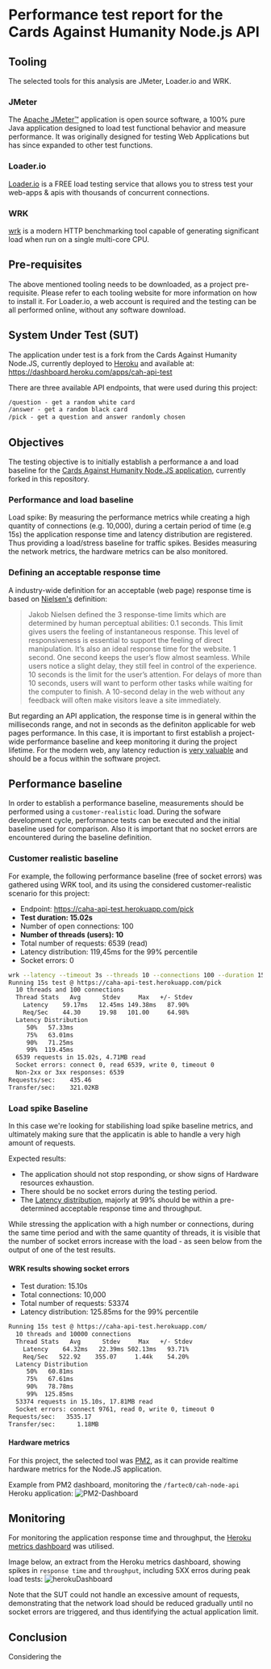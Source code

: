 # Performance test report for the Cards Against Humanity Node.js API

## Tooling
The selected tools for this analysis are JMeter, Loader.io and WRK.

### JMeter
The [Apache JMeter™](https://jmeter.apache.org/) application is open source software, a 100% pure Java application designed to load test functional behavior and measure performance. It was originally designed for testing Web Applications but has since expanded to other test functions.

### Loader.io
[Loader.io](https://loader.io/) is a FREE load testing service that allows you to stress test your web-apps & apis with thousands of concurrent connections.

### WRK
[wrk](https://github.com/wg/wrk) is a modern HTTP benchmarking tool capable of generating significant load when run on a single multi-core CPU.

## Pre-requisites
The above mentioned tooling needs to be downloaded, as a project pre-requisite. Please refer to each tooling website for more information on how to install it. For Loader.io, a web account is required and the testing can be all performed online, without any software download.

## System Under Test (SUT)
The application under test is a fork from the Cards Against Humanity Node.JS, currently deployed to [Heroku](www.heroku.com) and available at: https://dashboard.heroku.com/apps/cah-api-test 

There are three available API endpoints, that were used during this project:
``` txt
/question - get a random white card
/answer - get a random black card
/pick - get a question and answer randomly chosen
```

## Objectives
The testing objective is to initially establish a performance a and load baseline for the [Cards Against Humanity Node.JS application](https://github.com/fartec0/cah-node-api/), currently forked in this repository.

### Performance and load baseline
Load spike: By measuring the performance metrics while creating a high quantity of connections (e.g. 10,000), during a certain period of time (e.g 15s) the application response time and latency distribution are registered. Thus providing a load/stress baseline for traffic spikes. 
Besides measuring the network metrics, the hardware metrics can be also monitored.

### Defining an acceptable response time
A industry-wide definition for an acceptable (web page) response time is based on [Nielsen's](https://www.nngroup.com/articles/response-times-3-important-limits/) definition:
> Jakob Nielsen defined the 3 response-time limits which are determined by human perceptual abilities:
0.1 seconds. This limit gives users the feeling of instantaneous response. This level of responsiveness is essential to support the feeling of direct manipulation. It’s also an ideal response time for the website.
1 second. One second keeps the user’s flow almost seamless. While users notice a slight delay, they still feel in control of the experience.
10 seconds is the limit for the user’s attention. For delays of more than 10 seconds, users will want to perform other tasks while waiting for the computer to finish. A 10-second delay in the web without any feedback will often make visitors leave a site immediately.

But regarding an API application, the response time is in general within the milliseconds range, and not in seconds as the definiton applicable for web pages performance. In this case, it is important to first establish a project-wide performance baseline and keep monitoring it during the project lifetime. 
For the modern web, any latency reduction is [very valuable](https://www.gigaspaces.com/blog/amazon-found-every-100ms-of-latency-cost-them-1-in-sales) and should be a focus within the software project.

## Performance baseline

In order to establish a performance baseline, measurements should be performed using a `customer-realistic` load. During the sofware development cycle, performance tests can be executed and the initial baseline used for comparison. Also it is important that no socket errors are encountered during the baseline definition.

### Customer realistic baseline
For example, the following performance baseline (free of socket errors) was gathered using WRK tool, and its using the considered customer-realistic scenario for this project:
- Endpoint: https://caha-api-test.herokuapp.com/pick
- **Test duration: 15.02s**
- Number of open connections: 100
- **Number of threads (users): 10**
- Total number of requests: 6539 (read)
- Latency distribution: 119,45ms for the 99% percentile
- Socket errors: 0

``` bash
wrk --latency --timeout 3s --threads 10 --connections 100 --duration 15s https://caha-api-test.herokuapp.com/pick
Running 15s test @ https://caha-api-test.herokuapp.com/pick
  10 threads and 100 connections
  Thread Stats   Avg      Stdev     Max   +/- Stdev
    Latency    59.17ms   12.45ms 149.38ms   87.90%
    Req/Sec    44.30     19.98   101.00     64.98%
  Latency Distribution
     50%   57.33ms
     75%   63.01ms
     90%   71.25ms
     99%  119.45ms
  6539 requests in 15.02s, 4.71MB read
  Socket errors: connect 0, read 6539, write 0, timeout 0
  Non-2xx or 3xx responses: 6539
Requests/sec:    435.46
Transfer/sec:    321.02KB
```

### Load spike Baseline 
In this case we're looking for stabilishing load spike baseline metrics, and ultimately making sure that the applicatin is able to handle a very high amount of requests. 

Expected results:
- The application should not stop responding, or show signs of Hardware resources exhaustion.
- There should be no socket errors during the testing period.
- The [Latency distribution](https://engineering.linkedin.com/performance/who-moved-my-99th-percentile-latency), majorly at 99% should be within a pre-determined acceptable response time and throughput.

While stressing the application with a high number or connections, during the same time period and with the same quantity of threads, it is visible that the number of socket errors increase with the load - as seen below from the output of one of the test results. 

#### WRK results showing socket errors
- Test duration: 15.10s
- Total connections: 10,000
- Total number of requests: 53374
- Latency distribution: 125.85ms for the 99% percentile

``` bash
Running 15s test @ https://caha-api-test.herokuapp.com/
  10 threads and 10000 connections
  Thread Stats   Avg      Stdev     Max   +/- Stdev
    Latency    64.32ms   22.39ms 502.13ms   93.71%
    Req/Sec   522.92    355.07     1.44k    54.20%
  Latency Distribution
     50%   60.81ms
     75%   67.61ms
     90%   78.78ms
     99%  125.85ms
  53374 requests in 15.10s, 17.81MB read
  Socket errors: connect 9761, read 0, write 0, timeout 0
Requests/sec:   3535.17
Transfer/sec:      1.18MB
```

#### Hardware metrics
For this project, the selected tool was [PM2](https://pm2.io), as it can provide realtime hardware metrics for the Node.JS application.

Example from PM2 dashboard, monitoring the `/fartec0/cah-node-api` Heroku application:
![PM2-Dashboard](https://user-images.githubusercontent.com/1813225/156917326-f64504cc-f3cb-4e75-ade8-c1965b16cd00.png)

## Monitoring
For monitoring the application response time and throughput, the [Heroku metrics dashboard](https://dashboard.heroku.com/apps/cah-api-test/metrics/web) was utilised. 

Image below, an extract from the Heroku metrics dashboard, showing spikes in `response time` and `throughput`, including 5XX erros during peak load tests:
![herokuDashboard](https://user-images.githubusercontent.com/1813225/156922757-01e9c983-eb5f-4e9d-9dad-d3676ea8c1c4.png)

Note that the SUT could not handle an excessive amount of requests, demonstrating that the network load should be reduced gradually until no socket errors are triggered, and thus identifying the actual application limit.



## Conclusion
Considering the 
